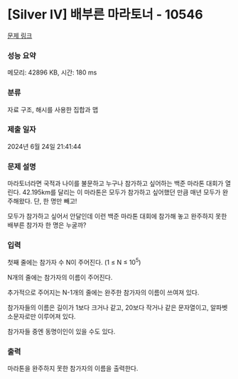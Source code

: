 # [Silver IV] 배부른 마라토너 - 10546 

[문제 링크](https://www.acmicpc.net/problem/10546) 

### 성능 요약

메모리: 42896 KB, 시간: 180 ms

### 분류

자료 구조, 해시를 사용한 집합과 맵

### 제출 일자

2024년 6월 24일 21:41:44

### 문제 설명

<p>마라토너라면 국적과 나이를 불문하고 누구나 참가하고 싶어하는 백준 마라톤 대회가 열린다. 42.195km를 달리는 이 마라톤은 모두가 참가하고 싶어했던 만큼 매년 모두가 완주해왔다. 단, 한 명만 빼고! </p>

<p>모두가 참가하고 싶어서 안달인데 이런 백준 마라톤 대회에 참가해 놓고 완주하지 못한 배부른 참가자 한 명은 누굴까?</p>

### 입력 

 <p>첫째 줄에는 참가자 수 N이 주어진다. (1 ≤ N ≤ 10<sup>5</sup>)</p>

<p>N개의 줄에는 참가자의 이름이 주어진다.</p>

<p>추가적으로 주어지는 N-1개의 줄에는 완주한 참가자의 이름이 쓰여져 있다. </p>

<p>참가자들의 이름은 길이가 1보다 크거나 같고, 20보다 작거나 같은 문자열이고, 알파벳 소문자로만 이루어져 있다.</p>

<p>참가자들 중엔 동명이인이 있을 수도 있다. </p>

### 출력 

 <p>마라톤을 완주하지 못한 참가자의 이름을 출력한다.</p>

